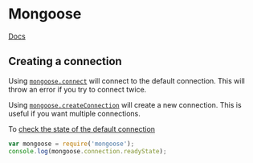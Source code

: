 # Mongoose

[Docs](http://mongoosejs.com/docs/)

## Creating a connection

Using [`mongoose.connect`](http://mongoosejs.com/docs/connections.html#connections) will connect to the default connection. This will throw an error if you try to connect twice.

Using [`mongoose.createConnection`](http://mongoosejs.com/docs/connections.html#multiple_connections) will create a new connection. This is useful if you want multiple connections.

To [check the state of the default connection](https://stackoverflow.com/a/19606067/186636)

```javascript
var mongoose = require('mongoose');
console.log(mongoose.connection.readyState);
```
